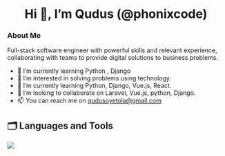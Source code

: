<h1 align="center"> Hi 👋, I’m Qudus (@phonixcode)</h1>

### About Me 

Full-stack software engineer with powerful skills and relevant experience, collaborating with teams to provide digital solutions to business problems.

- 🌱 I’m currently learning Python , Django
- 👀 I’m interested in solving problems using technology.
- 🌱 I’m currently learning Python, Django, Vue.js, React.
- 💞️ I’m looking to collaborate on Laravel, Vue.js, python, Django.
- 📫 You can reach me on qudusoyetola@gmail.com

## 🗂️ Languages and Tools

<p align="left"> <a href="https://skillicons.dev"><img src="https://skillicons.dev/icons?i=php,laravel,py,django,html,cs,js,react,vue,redux,jquery,bootstrap,mysql,firebase" /></a></p>


